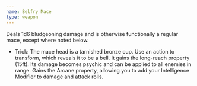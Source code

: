 ```yaml
---
name: Belfry Mace
type: weapon
---
```

Deals 1d6 bludgeoning damage and is otherwise functionally a regular mace, except where noted below. 

* Trick: The mace head is a tarnished bronze cup. Use an action to transform, which reveals it to be a bell. It gains the long-reach property (15ft). Its damage becomes psychic and can be applied to all enemies in range. Gains the Arcane property, allowing you to add your Intelligence Modifier to damage and attack rolls. 